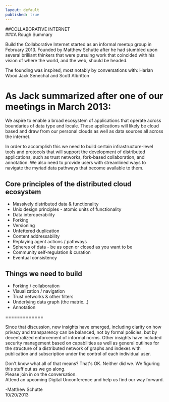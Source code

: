 ```yaml
---
layout: default
published: true
---
```


##COLLABORATIVE INTERNET  
###A Rough Summary  
  
Build the Collaborative Internet started as an informal meetup group in February 2013.  Founded by Matthew Schutte after he had stumbled upon several brilliant thinkers that were pursuing work that coincided with his vision of where the world, and the web, should be headed.  

The founding was inspired, most notably by conversations with:
Harlan Wood
Jack Senechal
and Scott Albritton

As Jack summarized after one of our meetings in March 2013:
============
We aspire to enable a broad ecosystem of applications that operate across boundaries of data type and locale. These applications will likely be cloud based and draw from our personal clouds as well as data sources all across the internet.  
  
In order to accomplish this we need to build certain infrastructure-level tools and protocols that will support the development of distributed applications, such as trust networks, fork-based collaboration, and annotation. We also need to provide users with streamlined ways to navigate the myriad data pathways that become available to them.  
  
Core principles of the distributed cloud ecosystem  
--------------------------------------------------   
- Massively distributed data & functionality  
- Unix design principles - atomic units of functionality  
- Data interoperability  
- Forking  
- Versioning  
- Unfettered duplication  
- Content addressability  
- Replaying agent actions / pathways  
- Spheres of data - be as open or closed as you want to be  
- Community self-regulation & curation  
- Eventual consistency  
  
Things we need to build  
-----------------------   
- Forking / collaboration  
- Visualization / navigation  
- Trust networks & other filters  
- Underlying data graph (the matrix...)  
- Annotation  

=============  

Since that discussion, new insights have emerged, including clarity on how privacy and transparency can be balanced, not by formal policies, but by decentralized enforcement of informal norms.  Other insights have included security management based on capabilities as well as general outlines for the structure of a distributed network of graphs and indexes with publication and subscription under the control of each individual user.  

Don't know what all of that means?  That's OK.  Neither did we.  We figuring this stuff out as we go along.  
Please join in on the conversation.   
Attend an upcoming Digital Unconference and help us find our way forward.  
  
-Matthew Schutte  
10/20/2013
